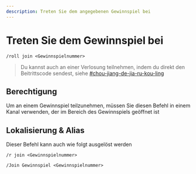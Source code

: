 ```yaml
---
description: Treten Sie dem angegebenen Gewinnspiel bei
---
```


# Treten Sie dem Gewinnspiel bei

```
/roll join <Gewinnspielnummer>
```

> Du kannst auch an einer Verlosung teilnehmen, indem du direkt den Beitrittscode sendest, siehe [#chou-jiang-de-jia-ru-kou-ling](overview.md#chou-jiang-de-jia-ru-kou-ling "mention")

## Berechtigung

Um an einem Gewinnspiel teilzunehmen, müssen Sie diesen Befehl in einem Kanal verwenden, der im Bereich des Gewinnspiels geöffnet ist

## Lokalisierung & Alias

Dieser Befehl kann auch wie folgt ausgelöst werden

```
/r join <Gewinnspielnummer>

/Join Gewinnspiel <Gewinnspielnummer>
```
